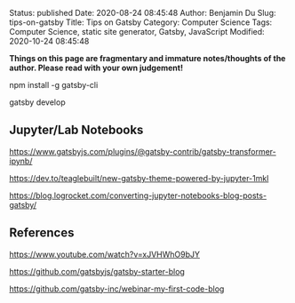 Status: published
Date: 2020-08-24 08:45:48
Author: Benjamin Du
Slug: tips-on-gatsby
Title: Tips on Gatsby
Category: Computer Science
Tags: Computer Science, static site generator, Gatsby, JavaScript
Modified: 2020-10-24 08:45:48

**Things on this page are fragmentary and immature notes/thoughts of the author. Please read with your own judgement!**

npm install -g gatsby-cli

gatsby develop

## Jupyter/Lab Notebooks 

https://www.gatsbyjs.com/plugins/@gatsby-contrib/gatsby-transformer-ipynb/

https://dev.to/teaglebuilt/new-gatsby-theme-powered-by-jupyter-1mkl

https://blog.logrocket.com/converting-jupyter-notebooks-blog-posts-gatsby/

## References

https://www.youtube.com/watch?v=xJVHWhO9bJY

https://github.com/gatsbyjs/gatsby-starter-blog

https://github.com/gatsby-inc/webinar-my-first-code-blog